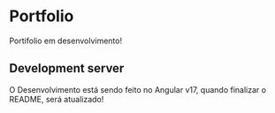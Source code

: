 # Portfolio

Portifolio em desenvolvimento!

## Development server

O Desenvolvimento está sendo feito no Angular v17, quando finalizar o README, será atualizado!

